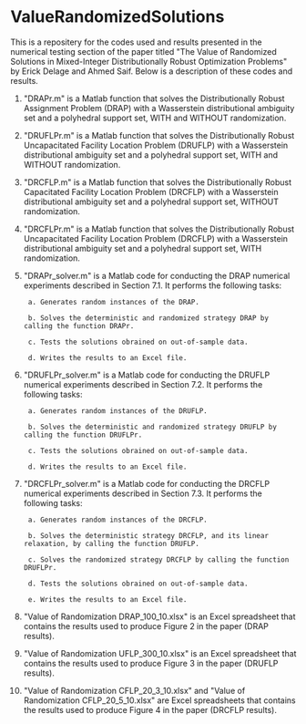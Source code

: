 # ValueRandomizedSolutions

This is a repositery for the codes used and results presented in the numerical testing section of the paper titled "The Value of Randomized Solutions in Mixed-Integer Distributionally Robust Optimization Problems" by Erick Delage and Ahmed Saif. Below is a description of these codes and results.

1. "DRAPr.m" is a Matlab function that solves the Distributionally Robust Assignment Problem (DRAP) with a Wasserstein distributional ambiguity set and a polyhedral support set, WITH and WITHOUT randomization.

2. "DRUFLPr.m" is a Matlab function that solves the Distributionally Robust Uncapacitated Facility Location Problem (DRUFLP) with a Wasserstein distributional ambiguity set and a polyhedral support set, WITH and WITHOUT randomization.

3. "DRCFLP.m" is a Matlab function that solves the Distributionally Robust Capacitated Facility Location Problem (DRCFLP) with a Wasserstein distributional ambiguity set and a polyhedral support set, WITHOUT randomization.

4. "DRCFLPr.m" is a Matlab function that solves the Distributionally Robust Uncapacitated Facility Location Problem (DRCFLP) with a Wasserstein distributional ambiguity set and a polyhedral support set, WITH randomization.

5. "DRAPr_solver.m" is a Matlab code for conducting the DRAP numerical experiments described in Section 7.1. It performs the following tasks:

        a. Generates random instances of the DRAP.
  
        b. Solves the deterministic and randomized strategy DRAP by calling the function DRAPr.
  
        c. Tests the solutions obrained on out-of-sample data.
  
        d. Writes the results to an Excel file.
  
6. "DRUFLPr_solver.m" is a Matlab code for conducting the DRUFLP numerical experiments described in Section 7.2. It performs the following tasks:

        a. Generates random instances of the DRUFLP.
  
        b. Solves the deterministic and randomized strategy DRUFLP by calling the function DRUFLPr.
  
        c. Tests the solutions obrained on out-of-sample data.
  
        d. Writes the results to an Excel file.
        
        
7. "DRCFLPr_solver.m" is a Matlab code for conducting the DRCFLP numerical experiments described in Section 7.3. It performs the following tasks:

        a. Generates random instances of the DRCFLP.
  
        b. Solves the deterministic strategy DRCFLP, and its linear relaxation, by calling the function DRUFLP.
        
        c. Solves the randomized strategy DRCFLP by calling the function DRUFLPr.
  
        d. Tests the solutions obrained on out-of-sample data.
  
        e. Writes the results to an Excel file.
        
 
8. "Value of Randomization DRAP_100_10.xlsx" is an Excel spreadsheet that contains the results used to produce Figure 2 in the paper (DRAP results).

9. "Value of Randomization UFLP_300_10.xlsx" is an Excel spreadsheet that contains the results used to produce Figure 3 in the paper (DRUFLP results).

10. "Value of Randomization CFLP_20_3_10.xlsx" and "Value of Randomization CFLP_20_5_10.xlsx" are Excel spreadsheets that contains the results used to produce Figure 4 in the paper (DRCFLP results).
